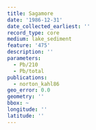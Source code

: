 ```yaml
---
title: Sagamore
date: '1986-12-31'
date_collected_earliest: ''
record_type: core
medium: lake_sediment
feature: '475'
description: ''
parameters:
  - Pb/210
  - Pb/total
publications:
  - norton_kahl86
geo_error: 0.0
geometry: ''
bbox: ~
longitude: ''
latitude: ''
---
```

